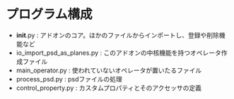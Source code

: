 # プログラム構成
- __init__.py : アドオンのコア。ほかのファイルからインポートし、登録や削除機能など
- io_import_psd_as_planes.py : このアドオンの中核機能を持つオペレータ作成ファイル
- main_operator.py : 使われていないオペレータが置いたるファイル
- process_psd.py : psdファイルの処理
- control_property.py : カスタムプロパティとそのアクセッサの定義